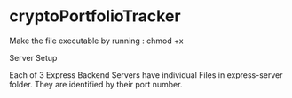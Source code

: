 # cryptoPortfolioTracker

Make the file executable by running  : chmod +x


Server Setup

Each of 3 Express Backend Servers have individual Files in express-server folder.
They are identified by their port number.
